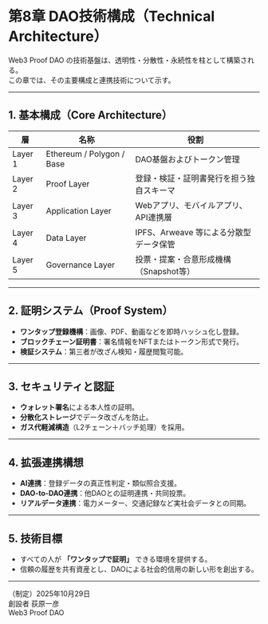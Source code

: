 # 第8章 DAO技術構成（Technical Architecture）

Web3 Proof DAO の技術基盤は、透明性・分散性・永続性を柱として構築される。  
この章では、その主要構成と連携技術について示す。

---

## 1. 基本構成（Core Architecture）

| 層 | 名称 | 役割 |
|----|------|------|
| Layer 1 | Ethereum / Polygon / Base | DAO基盤およびトークン管理 |
| Layer 2 | Proof Layer | 登録・検証・証明書発行を担う独自スキーマ |
| Layer 3 | Application Layer | Webアプリ、モバイルアプリ、API連携層 |
| Layer 4 | Data Layer | IPFS、Arweave 等による分散型データ保管 |
| Layer 5 | Governance Layer | 投票・提案・合意形成機構（Snapshot等） |

---

## 2. 証明システム（Proof System）

- **ワンタップ登録機構**：画像、PDF、動画などを即時ハッシュ化し登録。  
- **ブロックチェーン証明書**：署名情報をNFTまたはトークン形式で発行。  
- **検証システム**：第三者が改ざん検知・履歴閲覧可能。  

---

## 3. セキュリティと認証

- **ウォレット署名**による本人性の証明。  
- **分散化ストレージ**でデータ改ざんを防止。  
- **ガス代軽減構造**（L2チェーン＋バッチ処理）を採用。  

---

## 4. 拡張連携構想

- **AI連携**：登録データの真正性判定・類似照合支援。  
- **DAO-to-DAO連携**：他DAOとの証明連携・共同投票。  
- **リアルデータ連携**：電力メーター、交通記録など実社会データとの同期。

---

## 5. 技術目標

- すべての人が **「ワンタップで証明」** できる環境を提供する。  
- 信頼の履歴を共有資産とし、DAOによる社会的信用の新しい形を創出する。

---

（制定）2025年10月29日  
創設者 荻原一彦  
Web3 Proof DAO
